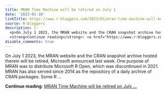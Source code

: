 ```yaml
---
title: MRAN Time Machine will be retired on July 1
date: '2023-01-10'
linkTitle: https://www.r-bloggers.com/2023/01/mran-time-machine-will-be-retired-on-july-1/
source: R-bloggers
description: |-
  <p>On July 1 2023, the MRAN website and the CRAN snapshot archive hosted therein will be retired, Microsoft announced last week. One purpose of MRAN was to distribute Microsoft R Open, which was discontinued in 2021. MRAN has also served since 2014 as the repository of a daily archive of CRAN packages. Some R ...</p>
  <strong>Continue reading</strong>: <a href="https://www.r-bloggers.com/2023/01/mran-time-machine-will-be-retired-on-july-1/">MRAN Time Machine will be retired on July ...
disable_comments: true
---
```

<p>On July 1 2023, the MRAN website and the CRAN snapshot archive hosted therein will be retired, Microsoft announced last week. One purpose of MRAN was to distribute Microsoft R Open, which was discontinued in 2021. MRAN has also served since 2014 as the repository of a daily archive of CRAN packages. Some R ...</p>
<strong>Continue reading</strong>: <a href="https://www.r-bloggers.com/2023/01/mran-time-machine-will-be-retired-on-july-1/">MRAN Time Machine will be retired on July ...